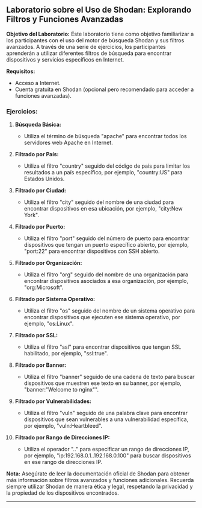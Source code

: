 ## Laboratorio sobre el Uso de Shodan: Explorando Filtros y Funciones Avanzadas

**Objetivo del Laboratorio:**
Este laboratorio tiene como objetivo familiarizar a los participantes con el uso del motor de búsqueda Shodan y sus filtros avanzados. A través de una serie de ejercicios, los participantes aprenderán a utilizar diferentes filtros de búsqueda para encontrar dispositivos y servicios específicos en Internet.

**Requisitos:**
- Acceso a Internet.
- Cuenta gratuita en Shodan (opcional pero recomendado para acceder a funciones avanzadas).

### Ejercicios:

1. **Búsqueda Básica:**
   - Utiliza el término de búsqueda "apache" para encontrar todos los servidores web Apache en Internet.

2. **Filtrado por País:**
   - Utiliza el filtro "country" seguido del código de país para limitar los resultados a un país específico, por ejemplo, "country:US" para Estados Unidos.

3. **Filtrado por Ciudad:**
   - Utiliza el filtro "city" seguido del nombre de una ciudad para encontrar dispositivos en esa ubicación, por ejemplo, "city:New York".

4. **Filtrado por Puerto:**
   - Utiliza el filtro "port" seguido del número de puerto para encontrar dispositivos que tengan un puerto específico abierto, por ejemplo, "port:22" para encontrar dispositivos con SSH abierto.

5. **Filtrado por Organización:**
   - Utiliza el filtro "org" seguido del nombre de una organización para encontrar dispositivos asociados a esa organización, por ejemplo, "org:Microsoft".

6. **Filtrado por Sistema Operativo:**
   - Utiliza el filtro "os" seguido del nombre de un sistema operativo para encontrar dispositivos que ejecuten ese sistema operativo, por ejemplo, "os:Linux".

7. **Filtrado por SSL:**
   - Utiliza el filtro "ssl" para encontrar dispositivos que tengan SSL habilitado, por ejemplo, "ssl:true".

8. **Filtrado por Banner:**
   - Utiliza el filtro "banner" seguido de una cadena de texto para buscar dispositivos que muestren ese texto en su banner, por ejemplo, "banner:"Welcome to nginx"".

9. **Filtrado por Vulnerabilidades:**
   - Utiliza el filtro "vuln" seguido de una palabra clave para encontrar dispositivos que sean vulnerables a una vulnerabilidad específica, por ejemplo, "vuln:Heartbleed".

10. **Filtrado por Rango de Direcciones IP:**
    - Utiliza el operador ".." para especificar un rango de direcciones IP, por ejemplo, "ip:192.168.0.1..192.168.0.100" para buscar dispositivos en ese rango de direcciones IP.

**Nota:** Asegúrate de leer la documentación oficial de Shodan para obtener más información sobre filtros avanzados y funciones adicionales. Recuerda siempre utilizar Shodan de manera ética y legal, respetando la privacidad y la propiedad de los dispositivos encontrados.

---
